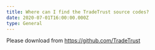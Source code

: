 ```yaml
---
title: Where can I find the TradeTrust source codes?
date: 2020-07-01T16:00:00.000Z
type: General
---
```


Please download from <https://github.com/TradeTrust>
